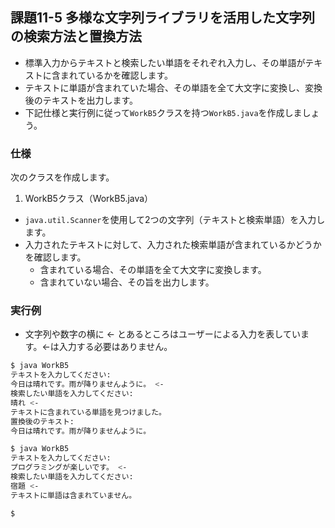 ## 課題11-5 多様な文字列ライブラリを活用した文字列の検索方法と置換方法

- 標準入力からテキストと検索したい単語をそれぞれ入力し、その単語がテキストに含まれているかを確認します。
- テキストに単語が含まれていた場合、その単語を全て大文字に変換し、変換後のテキストを出力します。
- 下記仕様と実行例に従って`WorkB5`クラスを持つ`WorkB5.java`を作成しましょう。

### 仕様

次のクラスを作成します。

1. WorkB5クラス（WorkB5.java）

- `java.util.Scanner`を使用して2つの文字列（テキストと検索単語）を入力します。
- 入力されたテキストに対して、入力された検索単語が含まれているかどうかを確認します。
  - 含まれている場合、その単語を全て大文字に変換します。
  - 含まれていない場合、その旨を出力します。

### 実行例

- 文字列や数字の横に <- とあるところはユーザーによる入力を表しています。<-は入力する必要はありません。

```sh
$ java WorkB5
テキストを入力してください:
今日は晴れです。雨が降りませんように。 <-
検索したい単語を入力してください:
晴れ <-
テキストに含まれている単語を見つけました。
置換後のテキスト:
今日は晴れです。雨が降りませんように。

$ java WorkB5
テキストを入力してください:
プログラミングが楽しいです。 <-
検索したい単語を入力してください:
宿題 <-
テキストに単語は含まれていません。

$
```